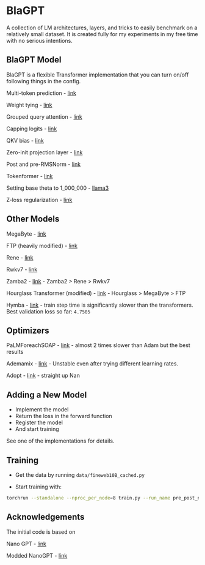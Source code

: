 # BlaGPT

A collection of LM architectures, layers, and tricks to easily benchmark on a relatively small dataset. It is created fully for my experiments in my free time with no serious intentions.

## BlaGPT Model
BlaGPT is a flexible Transformer implementation that you can turn on/off following things in the config.

Multi-token prediction - [link](https://arxiv.org/pdf/2404.19737)

Weight tying - [link](https://arxiv.org/abs/1608.05859v3)

Grouped query attention - [link](https://arxiv.org/pdf/2305.13245)

Capping logits - [link](https://arxiv.org/pdf/2408.00118)

QKV bias - [link](https://arxiv.org/abs/2407.10671)

Zero-init projection layer - [link](https://arxiv.org/abs/2407.10671)

Post and pre-RMSNorm - [link](https://arxiv.org/pdf/2408.00118)

Tokenformer - [link](https://github.com/Haiyang-W/TokenFormer)

Setting base theta to 1_000_000 - [llama3](https://github.com/meta-llama/llama3/blob/main/llama/model.py#L49)

Z-loss regularization - [link](https://arxiv.org/pdf/2309.14322)

## Other Models
MegaByte - [link](https://arxiv.org/abs/2305.07185)

FTP (heavily modified) - [link](https://arxiv.org/pdf/2410.18160)

Rene - [link](https://huggingface.co/cartesia-ai/Rene-v0.1-1.3b-pytorch)

Rwkv7 - [link](https://github.com/BlinkDL/RWKV-LM)

Zamba2 - [link](https://huggingface.co/Zyphra/Zamba2-2.7B) - Zamba2 > Rene > Rwkv7

Hourglass Transformer (modified) - [link](https://arxiv.org/abs/2110.13711) - Hourglass > MegaByte > FTP

Hymba - [link](https://arxiv.org/html/2411.13676v1) - train step time is significantly slower than the transformers. Best validation loss so far: `4.7505`

## Optimizers
PaLMForeachSOAP - [link](https://github.com/ClashLuke/HeavyBall) - almost 2 times slower than Adam but the best results

Ademamix - [link](https://github.com/nanowell/AdEMAMix-Optimizer-Pytorch/blob/main/AdEMAMix.py) - Unstable even after trying different learning rates.

Adopt - [link](https://github.com/iShohei220/adopt) - straight up Nan

## Adding a New Model

- Implement the model
- Return the loss in the forward function
- Register the model
- And start training

See one of the implementations for details.


## Training

- Get the data by running `data/fineweb10B_cached.py`

- Start training with:

```bash
torchrun --standalone --nproc_per_node=8 train.py --run_name pre_post_norm --model_name blagpt
```

## Acknowledgements

The initial code is based on

Nano GPT - [link](https://github.com/karpathy/nanoGPT)

Modded NanoGPT - [link](https://github.com/KellerJordan/modded-nanogpt)
